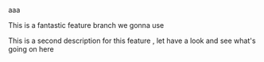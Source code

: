 aaa

This is a fantastic feature branch we gonna use




This is a second description for this feature , let have a look and see what's going on here
